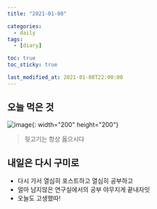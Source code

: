 ```yaml
---
title: "2021-01-08"

categories:
  - daily
tags:
  - [diary]

toc: true
toc_sticky: true

last_modified_at: 2021-01-08T22:00:00
---
```


## 오늘 먹은 것

![image](https://user-images.githubusercontent.com/37994634/104018964-09081600-51fe-11eb-9132-a2ed1c15cc4c.png){: width="200" height="200"}

> 뒷고기는 항상 옳으시다

## 내일은 다시 구미로

- 다시 가서 열심히 포스트하고 열심히 공부하고
- 얼마 남지않은 연구실에서의 공부 야무지게 끝내자잇
- 오늘도 고생했따!
